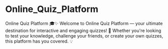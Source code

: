 # Online_Quiz_Platform
Online Quiz Platform 🎓✨ Welcome to Online Quiz Platform — your ultimate destination for interactive and engaging quizzes! 🌟 Whether you're looking to test your knowledge, challenge your friends, or create your own quizzes, this platform has you covered. 💡
